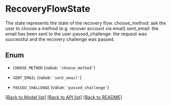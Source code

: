 # RecoveryFlowState

The state represents the state of the recovery flow.  choose_method: ask the user to choose a method (e.g. recover account via email) sent_email: the email has been sent to the user passed_challenge: the request was successful and the recovery challenge was passed.

## Enum

* `CHOOSE_METHOD` (value: `'choose_method'`)

* `SENT_EMAIL` (value: `'sent_email'`)

* `PASSED_CHALLENGE` (value: `'passed_challenge'`)

[[Back to Model list]](../README.md#documentation-for-models) [[Back to API list]](../README.md#documentation-for-api-endpoints) [[Back to README]](../README.md)


